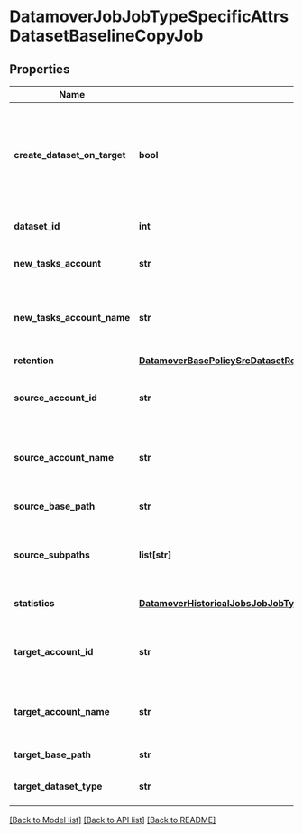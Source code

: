 # DatamoverJobJobTypeSpecificAttrsDatasetBaselineCopyJob

## Properties
Name | Type | Description | Notes
------------ | ------------- | ------------- | -------------
**create_dataset_on_target** | **bool** | Target dataset creation flag. True if dataset should be created on target, false otherwise. | [optional] 
**dataset_id** | **int** | The unique dataset identifier. | [optional] 
**new_tasks_account** | **str** | Account where to create task. | [optional] 
**new_tasks_account_name** | **str** | Account name of the system on which to create tasks. | [optional] 
**retention** | [**DatamoverBasePolicySrcDatasetRetention**](DatamoverBasePolicySrcDatasetRetention.md) |  | [optional] 
**source_account_id** | **str** | Account ID of the source storage system. | [optional] 
**source_account_name** | **str** | Account name of the source storage system. | [optional] 
**source_base_path** | **str** | Filesystem source base path. | [optional] 
**source_subpaths** | **list[str]** | Set of filesystem paths relative to base path. | [optional] 
**statistics** | [**DatamoverHistoricalJobsJobJobTypeSpecificAttrsDatasetBaselineCopyJobStatistics**](DatamoverHistoricalJobsJobJobTypeSpecificAttrsDatasetBaselineCopyJobStatistics.md) | Baseline copy job statistics. | [optional] 
**target_account_id** | **str** | Account ID of the target storage system. | [optional] 
**target_account_name** | **str** | Account name of the target storage system. | [optional] 
**target_base_path** | **str** | Target base path. | [optional] 
**target_dataset_type** | **str** | Dataset type on target. | [optional] 

[[Back to Model list]](../README.md#documentation-for-models) [[Back to API list]](../README.md#documentation-for-api-endpoints) [[Back to README]](../README.md)


